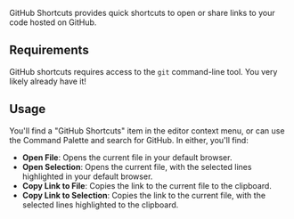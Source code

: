 GitHub Shortcuts provides quick shortcuts to open or share links to your code hosted on GitHub.

## Requirements

GitHub shortcuts requires access to the `git` command-line tool. You very likely already have it!

## Usage

You'll find a "GitHub Shortcuts" item in the editor context menu, or can use the Command Palette and search for GitHub. In either, you'll find:

- **Open File**: Opens the current file in your default browser.
- **Open Selection**: Opens the current file, with the selected lines highlighted in your default browser.
- **Copy Link to File**: Copies the link to the current file to the clipboard.
- **Copy Link to Selection**: Copies the link to the current file, with the selected lines highlighted to the clipboard.
